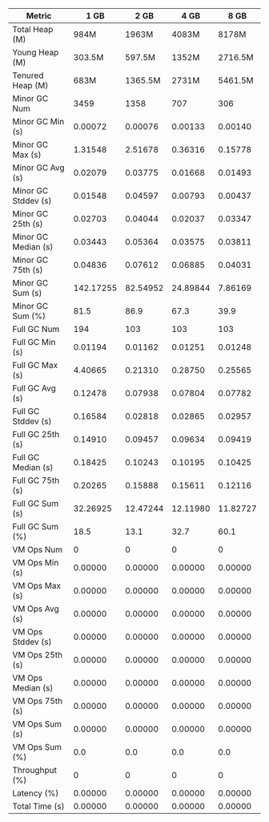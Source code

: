 | Metric | 1 GB | 2 GB | 4 GB | 8 GB |
|------|----|----|----|----|
| Total Heap (M) | 984M | 1963M | 4083M | 8178M |
| Young Heap (M) | 303.5M | 597.5M | 1352M | 2716.5M |
| Tenured Heap (M) | 683M | 1365.5M | 2731M | 5461.5M |
| Minor GC Num | 3459 | 1358 | 707 | 306 |
| Minor GC Min (s) | 0.00072 | 0.00076 | 0.00133 | 0.00140 |
| Minor GC Max (s) | 1.31548 | 2.51678 | 0.36316 | 0.15778 |
| Minor GC Avg (s) | 0.02079 | 0.03775 | 0.01668 | 0.01493 |
| Minor GC Stddev (s) | 0.01548 | 0.04597 | 0.00793 | 0.00437 |
| Minor GC 25th (s) | 0.02703 | 0.04044 | 0.02037 | 0.03347 |
| Minor GC Median (s) | 0.03443 | 0.05364 | 0.03575 | 0.03811 |
| Minor GC 75th (s) | 0.04836 | 0.07612 | 0.06885 | 0.04031 |
| Minor GC Sum (s) | 142.17255 | 82.54952 | 24.89844 | 7.86169 |
| Minor GC Sum (%) | 81.5 | 86.9 | 67.3 | 39.9 |
| Full GC Num | 194 | 103 | 103 | 103 |
| Full GC Min (s) | 0.01194 | 0.01162 | 0.01251 | 0.01248 |
| Full GC Max (s) | 4.40665 | 0.21310 | 0.28750 | 0.25565 |
| Full GC Avg (s) | 0.12478 | 0.07938 | 0.07804 | 0.07782 |
| Full GC Stddev (s) | 0.16584 | 0.02818 | 0.02865 | 0.02957 |
| Full GC 25th (s) | 0.14910 | 0.09457 | 0.09634 | 0.09419 |
| Full GC Median (s) | 0.18425 | 0.10243 | 0.10195 | 0.10425 |
| Full GC 75th (s) | 0.20265 | 0.15888 | 0.15611 | 0.12116 |
| Full GC Sum (s) | 32.26925 | 12.47244 | 12.11980 | 11.82727 |
| Full GC Sum (%) | 18.5 | 13.1 | 32.7 | 60.1 |
| VM Ops Num | 0 | 0 | 0 | 0 |
| VM Ops Min (s) | 0.00000 | 0.00000 | 0.00000 | 0.00000 |
| VM Ops Max (s) | 0.00000 | 0.00000 | 0.00000 | 0.00000 |
| VM Ops Avg (s) | 0.00000 | 0.00000 | 0.00000 | 0.00000 |
| VM Ops Stddev (s) | 0.00000 | 0.00000 | 0.00000 | 0.00000 |
| VM Ops 25th (s) | 0.00000 | 0.00000 | 0.00000 | 0.00000 |
| VM Ops Median (s) | 0.00000 | 0.00000 | 0.00000 | 0.00000 |
| VM Ops 75th (s) | 0.00000 | 0.00000 | 0.00000 | 0.00000 |
| VM Ops Sum (s) | 0.00000 | 0.00000 | 0.00000 | 0.00000 |
| VM Ops Sum (%) | 0.0 | 0.0 | 0.0 | 0.0 |
| Throughput (%) | 0 | 0 | 0 | 0 |
| Latency (%) | 0.00000 | 0.00000 | 0.00000 | 0.00000 |
| Total Time (s) | 0.00000 | 0.00000 | 0.00000 | 0.00000 |
